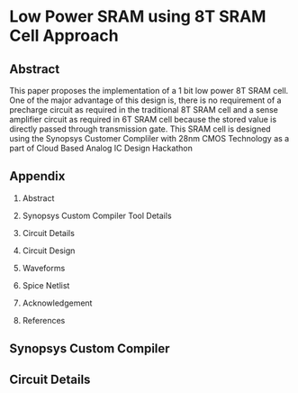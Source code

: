 # Low Power SRAM using 8T SRAM Cell Approach 





## Abstract

This paper proposes the implementation of a 1 bit low power 8T SRAM cell. One of the major advantage of this design is, there is no requirement of a precharge circuit as required in the traditional 8T SRAM cell and a sense amplifier circuit as required in 6T SRAM cell because the stored value is directly passed through transmission gate. This SRAM cell is designed using the Synopsys Customer Compliler with 28nm CMOS Technology as a part of Cloud Based Analog IC Design Hackathon
## Appendix

1. Abstract

2. Synopsys Custom Compiler Tool Details

3. Circuit Details

4. Circuit Design

5. Waveforms

6. Spice Netlist

7. Acknowledgement

8. References


## Synopsys Custom Compiler




## Circuit Details



